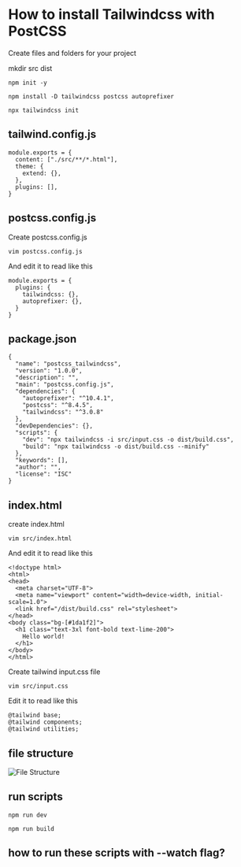 # How to install Tailwindcss with PostCSS

Create files and folders for your project

mkdir src dist

```
npm init -y

npm install -D tailwindcss postcss autoprefixer

npx tailwindcss init
```


## tailwind.config.js

```
module.exports = {
  content: ["./src/**/*.html"],
  theme: {
    extend: {},
  },
  plugins: [],
}
```
## postcss.config.js

Create postcss.config.js

```
vim postcss.config.js
```

And edit it to read like this

```
module.exports = {
  plugins: {
    tailwindcss: {},
    autoprefixer: {},
  }
}
```

## package.json

```
{
  "name": "postcss_tailwindcss",
  "version": "1.0.0",
  "description": "",
  "main": "postcss.config.js",
  "dependencies": {
    "autoprefixer": "^10.4.1",
    "postcss": "^8.4.5",
    "tailwindcss": "^3.0.8"
  },
  "devDependencies": {},
  "scripts": {
    "dev": "npx tailwindcss -i src/input.css -o dist/build.css",
    "build": "npx tailwindcss -o dist/build.css --minify"
  },
  "keywords": [],
  "author": "",
  "license": "ISC"
}
```

## index.html

create index.html 

```
vim src/index.html
```
And edit it to read like this

```
<!doctype html>
<html>
<head>
  <meta charset="UTF-8">
  <meta name="viewport" content="width=device-width, initial-scale=1.0">
  <link href="/dist/build.css" rel="stylesheet">
</head>
<body class="bg-[#1da1f2]">
  <h1 class="text-3xl font-bold text-lime-200">
    Hello world!
  </h1>
</body>
</html>

```
Create tailwind input.css file

```
vim src/input.css
```
Edit it to read like this

```
@tailwind base;
@tailwind components;
@tailwind utilities;

```

## file structure

![File Structure](http://dms.codes/squter/file_structure.png)

## run scripts

```
npm run dev

npm run build
```

## how to run these scripts with --watch flag?



